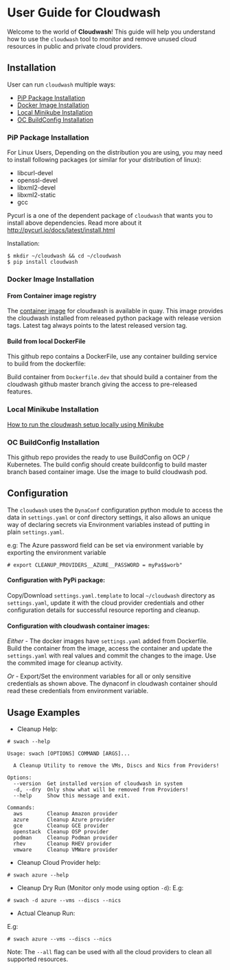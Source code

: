 # User Guide for Cloudwash

Welcome to the world of **Cloudwash**! This guide will help you understand how to use the `cloudwash` tool to monitor and remove unused cloud resources in public and private cloud providers.


## Installation

User can run `cloudwash` multiple ways:
- [PiP Package Installation](#pip-package-installation)
- [Docker Image Installation](#docker-image-installation)
- [Local Minikube Installation](#local-minikube-installation)
- [OC BuildConfig Installation](#oc-buildconfig-installation)

### PiP Package Installation

For Linux Users, Depending on the distribution you are using, you may need to install following packages
(or similar for your distribution of linux):

* libcurl-devel
* openssl-devel
* libxml2-devel
* libxml2-static
* gcc

Pycurl is a one of the dependent package of `cloudwash` that wants you to install above dependencies.
Read more about it http://pycurl.io/docs/latest/install.html

Installation:

```
$ mkdir ~/cloudwash && cd ~/cloudwash
$ pip install cloudwash
```

### Docker Image Installation

#### From Container image registry
The [container image](https://quay.io/repository/redhatqe/cloudwash) for cloudwash is available in quay. This image provides the cloudwash installed from released python package with release version tags. Latest tag always points to the latest released version tag.

#### Build from local DockerFile
This github repo contains a DockerFile, use any container building service to build from the dockerfile:

Build container from `Dockerfile.dev` that should build a container from the cloudwash github master branch giving the access to pre-released features.


### Local Minikube Installation
[How to run the cloudwash setup locally using Minikube](https://github.com/RedHatQE/cloudwash/blob/master/Docs/Run_cloudwash_locally.md)

### OC BuildConfig Installation
This github repo provides the ready to use BuildConfig on OCP / Kubernetes. The build config should create buildconfig to build master branch based container image. Use the image to build cloudwash pod.


## Configuration

The `cloudwash` uses the `DynaConf` configuration python module to access the data in `settings.yaml` or conf directory settings, it also allows an unique way of declaring secrets via Environment variables instead of putting in plain `settings.yaml`.

e.g: The Azure password field can be set via environment variable by exporting the environment variable

```
# export CLEANUP_PROVIDERS__AZURE__PASSWORD = myPa$$worb"
```

#### Configuration with PyPi package:

Copy/Download `settings.yaml.template` to local `~/cloudwash` directory as `settings.yaml`, update it with the cloud provider credentials and other configuration details for successful resource reporting and cleanup.


#### Configuration with cloudwash container images:

_Either_ - The docker images have `settings.yaml` added from Dockerfile. Build the container from the image, access the container and update the `settings.yaml` with real values and commit the changes to the image. Use the commited image for cleanup activity.

_Or_ - Export/Set the environment variables for all or only sensitive credentials as shown above. The dynaconf in cloudwash container should read these credentials from environment variable.


## Usage Examples


* Cleanup Help:

```
# swach --help

Usage: swach [OPTIONS] COMMAND [ARGS]...

  A Cleanup Utility to remove the VMs, Discs and Nics from Providers!

Options:
  --version  Get installed version of cloudwash in system
  -d, --dry  Only show what will be removed from Providers!
  --help     Show this message and exit.

Commands:
  aws        Cleanup Amazon provider
  azure      Cleanup Azure provider
  gce        Cleanup GCE provider
  openstack  Cleanup OSP provider
  podman     Cleanup Podman provider
  rhev       Cleanup RHEV provider
  vmware     Cleanup VMWare provider
```

* Cleanup Cloud Provider help:
```
# swach azure --help
```

* Cleanup Dry Run (Monitor only mode using option `-d`):
E.g:
```shell
# swach -d azure --vms --discs --nics
```

* Actual Cleanup Run:

E.g:
```shell
# swach azure --vms --discs --nics
```

Note: The `--all` flag can be used with all the cloud providers to clean all supported resources.
